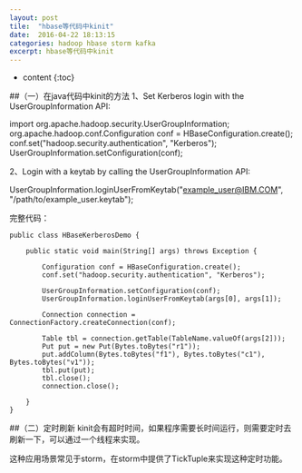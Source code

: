 ```yaml
---
layout: post
tile:  "hbase等代码中kinit"
date:  2016-04-22 18:13:15
categories: hadoop hbase storm kafka 
excerpt: hbase等代码中kinit
---
```


* content
{:toc}



##（一）在java代码中kinit的方法
1、Set Kerberos login with the UserGroupInformation API:

import org.apache.hadoop.security.UserGroupInformation;
org.apache.hadoop.conf.Configuration conf = HBaseConfiguration.create();  
conf.set("hadoop.security.authentication", "Kerberos");
UserGroupInformation.setConfiguration(conf);

2、Login with a keytab by calling the UserGroupInformation API:

UserGroupInformation.loginUserFromKeytab("example_user@IBM.COM", "/path/to/example_user.keytab");

完整代码：

	public class HBaseKerberosDemo {
	
		public static void main(String[] args) throws Exception {
			
			Configuration conf = HBaseConfiguration.create();
			conf.set("hadoop.security.authentication", "Kerberos");
			
			UserGroupInformation.setConfiguration(conf);
			UserGroupInformation.loginUserFromKeytab(args[0], args[1]);
			
			Connection connection = ConnectionFactory.createConnection(conf);
			
			Table tbl = connection.getTable(TableName.valueOf(args[2]));
		    Put put = new Put(Bytes.toBytes("r1"));
		    put.addColumn(Bytes.toBytes("f1"), Bytes.toBytes("c1"), Bytes.toBytes("v1"));
		    tbl.put(put);
		    tbl.close();
		    connection.close();
	
		}	
	}

##（二）定时刷新
kinit会有超时时间，如果程序需要长时间运行，则需要定时去刷新一下，可以通过一个线程来实现。

这种应用场景常见于storm，在storm中提供了TickTuple来实现这种定时功能。
